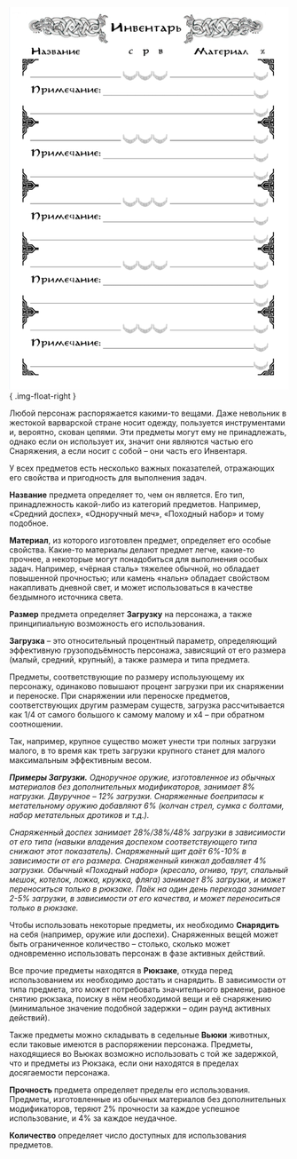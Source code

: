 ![Инвентарь](images/7inventory.png){ .img-float-right }

Любой персонаж распоряжается какими-то вещами. Даже невольник в жестокой варварской стране носит одежду, пользуется инструментами и, вероятно, скован цепями. Эти предметы могут ему не принадлежать, однако если он использует их, значит они являются частью его Снаряжения, а если носит с собой – они часть его Инвентаря.

У всех предметов есть несколько важных показателей, отражающих его свойства и пригодность для выполнения задач.

**Название** предмета определяет то, чем он является. Его тип, принадлежность какой-либо из категорий предметов. Например, «Средний доспех», «Одноручный меч», «Походный набор» и тому подобное.

**Материал**, из которого изготовлен предмет, определяет его особые свойства. Какие-то материалы делают предмет легче, какие-то прочнее, а некоторые могут понадобиться для выполнения особых задач. Например, «чёрная сталь» тяжелее обычной, но обладает повышенной прочностью; или камень «нальн» обладает свойством накапливать дневной свет, и может использоваться в качестве бездымного источника света.

**Размер** предмета определяет **Загрузку** на персонажа, а также принципиальную возможность его использования. 

**Загрузка** – это относительный процентный параметр, определяющий эффективную грузоподъёмность персонажа, зависящий от его размера (малый, средний, крупный), а также размера и типа предмета. 

Предметы, соответствующие по размеру использующему их персонажу, одинаково повышают процент загрузки при их снаряжении и переноске. При снаряжении или переноске предметов, соответствующих другим размерам существ, загрузка рассчитывается как 1/4 от самого большого к самому малому и х4 – при обратном соотношении.

Так, например, крупное существо может унести три полных загрузки малого, в то время как треть загрузки крупного станет для малого максимальным эффективным весом. 

_**Примеры Загрузки.** Одноручное оружие, изготовленное из обычных материалов без дополнительных модификаторов, занимает 8% нагрузки. Двуручное – 12% загрузки. Снаряженные боеприпасы к метательному оружию добавляют 6% (колчан стрел, сумка с болтами, набор метательных дротиков и т.д.)._

_Снаряженный доспех занимает 28%/38%/48% загрузки в зависимости от его типа (навыки владения доспехом соответствующего типа снижают этот показатель). Снаряженный щит даёт 6%-10% в зависимости от его размера.  Снаряженный кинжал добавляет 4% загрузки. Обычный «Походный набор» (кресало, огниво, трут, спальный мешок, котелок, ложка, кружка, фляга) занимает 8% загрузки, и может переноситься только в рюкзаке. Паёк на один день перехода занимает 2-5% загрузки, в зависимости от его качества, и может переноситься только в рюкзаке._

Чтобы использовать некоторые предметы, их необходимо **Снарядить** на себя (например, оружие или доспехи). Снаряженных вещей может быть ограниченное количество – столько, сколько может одновременно использовать персонаж в фазе активных действий.

Все прочие предметы находятся в **Рюкзаке**, откуда перед использованием их необходимо достать и снарядить. В зависимости от типа предмета, это может потребовать значительного времени, равное снятию рюкзака, поиску в нём необходимой вещи и её снаряжению (минимальное значение подобной задержки – один раунд активных действий). 

Также предметы можно складывать в седельные **Вьюки** животных, если таковые имеются в распоряжении персонажа. Предметы, находящиеся во Вьюках возможно использовать с той же задержкой, что и предметы из Рюкзака, если они находятся в пределах досягаемости персонажа.

**Прочность** предмета определяет пределы его использования. Предметы, изготовленные из обычных материалов без дополнительных модификаторов, теряют 2% прочности за каждое успешное использование, и 4% за каждое неудачное.

**Количество** определяет число доступных для использования предметов.
